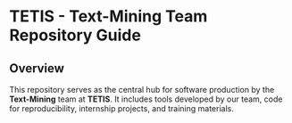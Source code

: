 # TETIS - Text-Mining Team Repository Guide

## Overview
This repository serves as the central hub for software production by the **Text-Mining** team at **TETIS**. It includes tools developed by our team, code for reproducibility, internship projects, and training materials.

